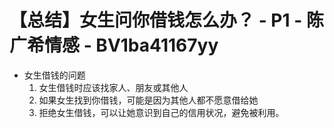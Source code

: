 # 【总结】女生问你借钱怎么办？ - P1 - 陈广希情感 - BV1ba41167yy

-   女生借钱的问题
    1.  女生借钱时应该找家人、朋友或其他人
    2.  如果女生找到你借钱，可能是因为其他人都不愿意借给她
    3.  拒绝女生借钱，可以让她意识到自己的信用状况，避免被利用。